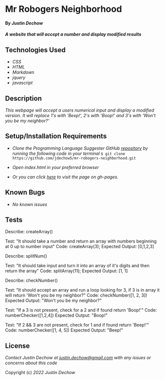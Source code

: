 # Mr Robogers Neighborhood

#### By _**Justin Dechow**_

#### _A website that will accept a number and display modified results_

## Technologies Used

* _CSS_
* _HTML_
* _Markdown_
* _jquery_
* _javascript_

## Description

_This webpage will accept a users numerical input and display a modified version. It will replace 1's with 'Beep!', 2's with 'Boop!' and 3's with 'Won't you be my neighbor?'_

## Setup/Installation Requirements

* _Clone the Programming Language Suggester GitHub [repository](https://github.com/jdechow5/mr-robogers-neighborhood) by running the following code in your terminal_
`$ git clone https://github.com/jdechow5/mr-robogers-neighborhood.git`
* _Open index.html in your preferred browser_

* _Or you can click [here](https://jdechow5.github.io/mr-robogers-neighborhood/) to visit the page on gh-pages._




## Known Bugs

* _No known issues_

## Tests

Describe: createArray()

Test: "It should take a number and return an array with numbers beginning at 0 up to number input"
Code: createArray(3);
Expected Output: [0,1,2,3]

Describe: splitNum()

Test: "It should take input and turn it into an array of it's digits and then return the array"
Code: splitArray(11);
Expected Output: [1, 1]

Describe: checkNumber()

Test: "It should accept an array and run a loop looking for 3, if 3 is in array it will return 'Won't you be my neighbor?"
Code: checkNumber([1, 2, 3])
Expected Output: "Won't you be my neighbor?"

Test: "If a 3 is not present, check for a 2 and if found return 'Boop!'"
Code: numberChecker([1,2,4])
Expected Output: "Boop!"

Test: "If 2 && 3 are not present, check for 1 and if found return 'Beep!'"
Code: numberChecker([1, 4, 5])
Expected Output: "Beep!"

## License

_Contact Justin Dechow at justin.dechow@gmail.com with any issues or concerns about this code_

Copyright (c) _2022_ _Justin Dechow_